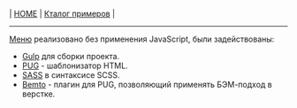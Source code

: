 | [HOME](https://github.com/vik-vavilikhin/vik-vavilikhin.github.io) 
| [Кталог примеров](https://github.com/vik-vavilikhin/vik-vavilikhin.github.io/blob/master/readme/Examples.md) |

-------------------------------------------------------------------------------
[Меню](https://vik-vavilikhin.github.io/portfolio/blocks/MenuCSS/dist/) реализовано без применения JavaScript, были задействованы: 
  - [Gulp](https://gulpjs.com/) для сборки проекта.
  - [PUG](https://pugjs.org/api/getting-started.html) - шаблонизатор HTML.
  - [SASS](http://sass-lang.com/) в синтаксисе SCSS.
  - [Bemto](https://github.com/kizu/bemto) - плагин для PUG, позволяющий применять БЭМ-подход в верстке.
